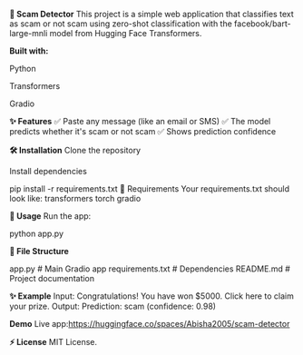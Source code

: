 **🚀 Scam Detector**
This project is a simple web application that classifies text as scam or not scam using zero-shot classification with the facebook/bart-large-mnli model from Hugging Face Transformers.

**Built with:**

Python

Transformers

Gradio

**✨ Features**
✅ Paste any message (like an email or SMS)
✅ The model predicts whether it's scam or not scam
✅ Shows prediction confidence

**🛠️ Installation**
Clone the repository

Install dependencies

pip install -r requirements.txt
🧾 Requirements
Your requirements.txt should look like:
transformers
torch
gradio

**🚦 Usage**
Run the app:

python app.py


**📂 File Structure**

app.py             # Main Gradio app
requirements.txt   # Dependencies
README.md          # Project documentation

**✨ Example**
Input:
Congratulations! You have won $5000. Click here to claim your prize.
Output:
Prediction: scam (confidence: 0.98)

**Demo** 
Live app:https://huggingface.co/spaces/Abisha2005/scam-detector

**⚡ License**
MIT License.
